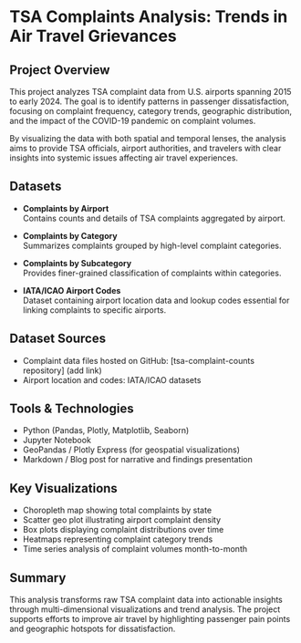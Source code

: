 # TSA Complaints Analysis: Trends in Air Travel Grievances

## Project Overview

This project analyzes TSA complaint data from U.S. airports spanning 2015 to early 2024. The goal is to identify patterns in passenger dissatisfaction, focusing on complaint frequency, category trends, geographic distribution, and the impact of the COVID-19 pandemic on complaint volumes.

By visualizing the data with both spatial and temporal lenses, the analysis aims to provide TSA officials, airport authorities, and travelers with clear insights into systemic issues affecting air travel experiences.

## Datasets

- **Complaints by Airport**  
  Contains counts and details of TSA complaints aggregated by airport.

- **Complaints by Category**  
  Summarizes complaints grouped by high-level complaint categories.

- **Complaints by Subcategory**  
  Provides finer-grained classification of complaints within categories.

- **IATA/ICAO Airport Codes**  
  Dataset containing airport location data and lookup codes essential for linking complaints to specific airports.

## Dataset Sources

- Complaint data files hosted on GitHub: [tsa-complaint-counts repository] (add link)  
- Airport location and codes: IATA/ICAO datasets  

## Tools & Technologies

- Python (Pandas, Plotly, Matplotlib, Seaborn)  
- Jupyter Notebook  
- GeoPandas / Plotly Express (for geospatial visualizations)  
- Markdown / Blog post for narrative and findings presentation  

## Key Visualizations

- Choropleth map showing total complaints by state  
- Scatter geo plot illustrating airport complaint density  
- Box plots displaying complaint distributions over time  
- Heatmaps representing complaint category trends  
- Time series analysis of complaint volumes month-to-month  

## Summary

This analysis transforms raw TSA complaint data into actionable insights through multi-dimensional visualizations and trend analysis. The project supports efforts to improve air travel by highlighting passenger pain points and geographic hotspots for dissatisfaction.
